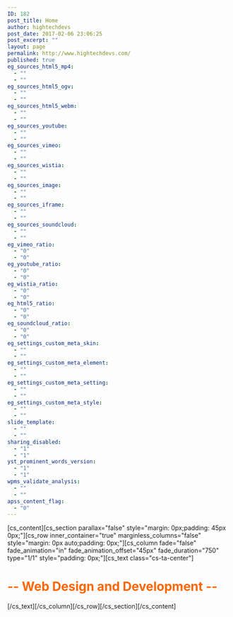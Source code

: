 ```yaml
---
ID: 182
post_title: Home
author: hightechdevs
post_date: 2017-02-06 23:06:25
post_excerpt: ""
layout: page
permalink: http://www.hightechdevs.com/
published: true
eg_sources_html5_mp4:
  - ""
  - ""
eg_sources_html5_ogv:
  - ""
  - ""
eg_sources_html5_webm:
  - ""
  - ""
eg_sources_youtube:
  - ""
  - ""
eg_sources_vimeo:
  - ""
  - ""
eg_sources_wistia:
  - ""
  - ""
eg_sources_image:
  - ""
  - ""
eg_sources_iframe:
  - ""
  - ""
eg_sources_soundcloud:
  - ""
  - ""
eg_vimeo_ratio:
  - "0"
  - "0"
eg_youtube_ratio:
  - "0"
  - "0"
eg_wistia_ratio:
  - "0"
  - "0"
eg_html5_ratio:
  - "0"
  - "0"
eg_soundcloud_ratio:
  - "0"
  - "0"
eg_settings_custom_meta_skin:
  - ""
  - ""
eg_settings_custom_meta_element:
  - ""
  - ""
eg_settings_custom_meta_setting:
  - ""
  - ""
eg_settings_custom_meta_style:
  - ""
  - ""
slide_template:
  - ""
  - ""
sharing_disabled:
  - "1"
  - "1"
yst_prominent_words_version:
  - "1"
  - "1"
wpms_validate_analysis:
  - ""
  - ""
apss_content_flag:
  - "0"
---
```

[cs_content][cs_section parallax="false" style="margin: 0px;padding: 45px 0px;"][cs_row inner_container="true" marginless_columns="false" style="margin: 0px auto;padding: 0px;"][cs_column fade="false" fade_animation="in" fade_animation_offset="45px" fade_duration="750" type="1/1" style="padding: 0px;"][cs_text class="cs-ta-center"]<h1><span style="color: #ff6600;">-- Web Design and Development --</span></h1>[/cs_text][/cs_column][/cs_row][/cs_section][/cs_content]